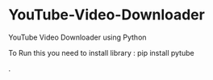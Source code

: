 # YouTube-Video-Downloader
YouTube Video Downloader using Python

To Run this you need to install library : 
pip install pytube


.
